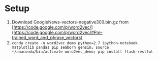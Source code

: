 # Setup
1. Download GoogleNews-vectors-negative300.bin.gz from [https://code.google.com/p/word2vec/](https://code.google.com/p/word2vec/#Pre-trained_word_and_phrase_vectors)
2. ``conda create -n word2vec_demo python=2.7 ipython-notebook matplotlib pandas pip seaborn gensim; source ~/anaconda/bin/activate word2vec_demo; pip install flask-restful``
